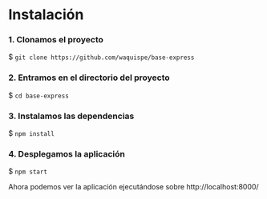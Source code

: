 # Instalación

### 1. Clonamos el proyecto
$ `git clone https://github.com/waquispe/base-express`

### 2. Entramos en el directorio del proyecto
$ `cd base-express`

### 3. Instalamos las dependencias
$ `npm install`

### 4. Desplegamos la aplicación
$ `npm start`

Ahora podemos ver la aplicación ejecutándose sobre http://localhost:8000/
